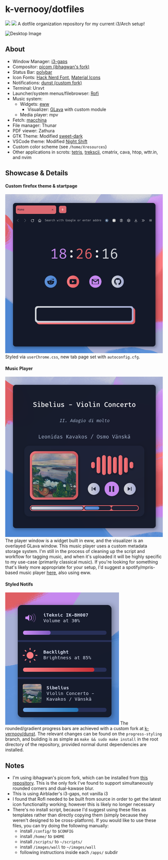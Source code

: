 # k-vernooy/dotfiles
<img src=https://forthebadge.com/images/badges/works-on-my-machine.svg height=30px> <img src=https://forthebadge.com/images/badges/powered-by-black-magic.svg height=30px>
A dotfile organization repository for my current i3/Arch setup!

![Desktop Image](images/scrots/current/rice.png)

## About

- Window Manager: [i3-gaps](https://github.com/Airblader/i3)
- Compositor: [picom (ibhagwan's fork)](https://github.com/ibhagwan/picom)
- Status Bar: [polybar](https://github.com/polybar/polybar)
- Icon Fonts: [Hack Nerd Font](https://github.com/ryanoasis/nerd-fonts), [Material Icons](https://developers.google.com/fonts/docs/material_icons)
- Notifications: [dunst (custom fork)](https://github.com/k-vernooy/dunst)
- Terminal: Urxvt
- Launcher/system menus/filebrowser: [Rofi](https://github.com/Davatorium/rofi)
- Music system:
    - Widgets: [eww](https://github.com/elkowar/eww)
        - Visualizer: [GLava](https://github.com/jarcode-foss/glava) with custom module
    - Media player: mpv
- Fetch: [macchina](https://github.com/Macchina-CLI/macchina)
- File manager: Thunar
- PDF viewer: Zathura
- GTK Theme: Modified [sweet-dark](https://www.gnome-look.org/p/1253385/)
- VSCode theme: Modified [Night Shift](https://marketplace.visualstudio.com/items?itemName=jean.desaturated)
- Custom color scheme (see `/home/Xresources`)
- Other applications in scrots: [tetris](https://github.com/k-vernooy/tetris), [trekscii](https://github.com/k-vernooy/trekscii), cmatrix, cava, htop, wttr.in, and nvim

## Showcase & Details

#### Custom firefox theme & startpage
![Firefox theme](images/scrots/current/fox.png)
Styled via `userChrome.css`, new tab page set with `autoconfig.cfg`.

#### Music Player
![Music player](images/scrots/current/music.png)
The player window is a widget built in eww, and the visualizer is an overlayed GLava window. This music player uses a custom metadata storage system. I'm still in the process of cleaning up the script and workflow for tagging music, and when it's uploaded it will be highly specific to my use-case (primarily classical music). If you're looking for something that's likely more appropriate for your setup, I'd suggest a spotify/mpris-based music player [here](https://github.com/Syndrizzle/hotfiles#an-eww-based-music-player-popup-to-control-your-music-get-synced-lyrics-and-even-a-visualizer), also using eww.

#### Styled Notifs
![Notifications](images/scrots/current/dunst.png)
The rounded/gradient progress bars are achieved with a custom fork at [k-vernooy/dunst](https://github.com/k-vernooy/dunst). The relevant changes can be found on the `progress-styling` branch, and building is as simple as `make && sudo make install` in the root directory of the repository, provided normal dunst dependencies are installed.


## Notes
- I'm using ibhagwan's picom fork, which can be installed from [this repository](https://github.com/ibhagwan/picom). This is the only fork I've found to support simultaneously rounded corners and dual-kawase blur.
- This is using Airblader's i3-gaps, not vanilla i3
- I found that Rofi needed to be built from source in order to get the latest icon functionality working; however this is likely no longer necessary
- There's no install script, because I'd suggest using these files as templates rather than directly copying them (simply because they weren't designed to be cross-platform). If you would like to use these files, you can try doing the following manually:
    - install `/config/` to `$CONFIG`
    - install `/home/` to `$HOME`
    - install `/scripts/` to `~/scripts/`
    - install `/images/wall` to `~/images/wall`
    - following instructions inside each `/apps/` subdir